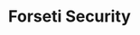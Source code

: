 ---
codehost: https://github.com/forseti-security/forseti-security
logohandle: forsetisecurity
sort: forsetisecurity
title: Forseti Security
website: https://forsetisecurity.org/
---